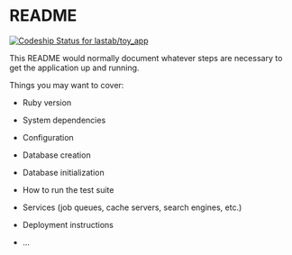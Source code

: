 # README

[ ![Codeship Status for lastab/toy_app](https://app.codeship.com/projects/83eb8780-b064-0136-09da-7a3da3243947/status?branch=master)](https://app.codeship.com/projects/310451)

This README would normally document whatever steps are necessary to get the
application up and running.

Things you may want to cover:

* Ruby version

* System dependencies

* Configuration

* Database creation

* Database initialization

* How to run the test suite

* Services (job queues, cache servers, search engines, etc.)

* Deployment instructions

* ...
